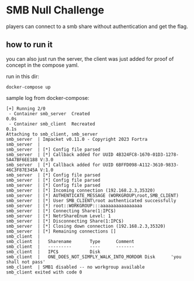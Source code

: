 # SMB Null Challenge

players can connect to a smb share without authentication and get the flag.

## how to run it

you can also just run the server, the client was just added for proof of concept in the compose yaml.

run in this dir:

`docker-compose up`

sample log from docker-compose:

```
[+] Running 2/0
 - Container smb_server  Created                                                                                                                                                                  0.0s 
 - Container smb_client  Recreated                                                                                                                                                                0.1s 
Attaching to smb_client, smb_server
smb_server  | Impacket v0.11.0 - Copyright 2023 Fortra
smb_server  |
smb_server  | [*] Config file parsed
smb_server  | [*] Callback added for UUID 4B324FC8-1670-01D3-1278-5A47BF6EE188 V:3.0
smb_server  | [*] Callback added for UUID 6BFFD098-A112-3610-9833-46C3F87E345A V:1.0
smb_server  | [*] Config file parsed
smb_server  | [*] Config file parsed
smb_server  | [*] Config file parsed
smb_server  | [*] Incoming connection (192.168.2.3,35320)
smb_server  | [*] AUTHENTICATE_MESSAGE (WORKGROUP\root,SMB_CLIENT)
smb_server  | [*] User SMB_CLIENT\root authenticated successfully
smb_server  | [*] root::WORKGROUP:::aaaaaaaaaaaaaaaa
smb_server  | [*] Connecting Share(1:IPC$)
smb_server  | [*] NetrShareEnum Level: 1
smb_server  | [*] Disconnecting Share(1:IPC$)
smb_server  | [*] Closing down connection (192.168.2.3,35320)
smb_server  | [*] Remaining connections []
smb_client  |
smb_client  |   Sharename       Type      Comment
smb_client  |   ---------       ----      -------
smb_client  |   IPC$            Disk
smb_client  |   ONE_DOES_NOT_SIMPLY_WALK_INTO_MORDOR Disk      'you shall not pass'
smb_client  | SMB1 disabled -- no workgroup available
smb_client exited with code 0
```